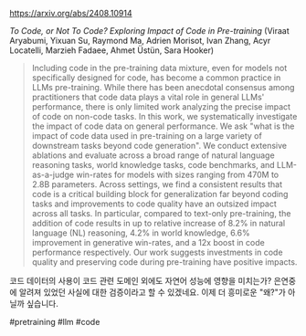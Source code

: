 https://arxiv.org/abs/2408.10914

*To Code, or Not To Code? Exploring Impact of Code in Pre-training* (Viraat Aryabumi, Yixuan Su, Raymond Ma, Adrien Morisot, Ivan Zhang, Acyr Locatelli, Marzieh Fadaee, Ahmet Üstün, Sara Hooker)

> Including code in the pre-training data mixture, even for models not specifically designed for code, has become a common practice in LLMs pre-training. While there has been anecdotal consensus among practitioners that code data plays a vital role in general LLMs' performance, there is only limited work analyzing the precise impact of code on non-code tasks. In this work, we systematically investigate the impact of code data on general performance. We ask "what is the impact of code data used in pre-training on a large variety of downstream tasks beyond code generation". We conduct extensive ablations and evaluate across a broad range of natural language reasoning tasks, world knowledge tasks, code benchmarks, and LLM-as-a-judge win-rates for models with sizes ranging from 470M to 2.8B parameters. Across settings, we find a consistent results that code is a critical building block for generalization far beyond coding tasks and improvements to code quality have an outsized impact across all tasks. In particular, compared to text-only pre-training, the addition of code results in up to relative increase of 8.2% in natural language (NL) reasoning, 4.2% in world knowledge, 6.6% improvement in generative win-rates, and a 12x boost in code performance respectively. Our work suggests investments in code quality and preserving code during pre-training have positive impacts.

코드 데이터의 사용이 코드 관련 도메인 외에도 자연어 성능에 영향을 미치는가? 은연중에 알려져 있었던 사실에 대한 검증이라고 할 수 있겠네요. 이제 더 흥미로운 "왜?"가 아닐까 싶습니다.

#pretraining #llm #code 